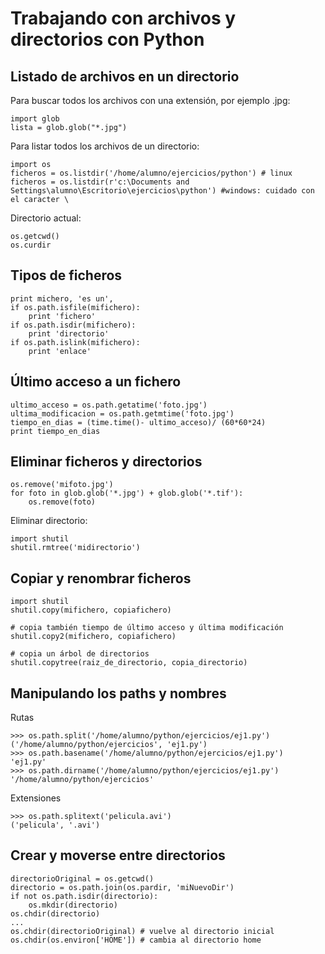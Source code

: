 # Trabajando con archivos y directorios con Python #

## Listado de archivos en un directorio ##

Para buscar todos los archivos con una extensión, por ejemplo .jpg:
```
import glob
lista = glob.glob("*.jpg")
```
Para listar todos los archivos de un directorio:
```
import os
ficheros = os.listdir('/home/alumno/ejercicios/python') # linux
ficheros = os.listdir(r'c:\Documents and Settings\alumno\Escritorio\ejercicios\python') #windows: cuidado con el caracter \
```
Directorio actual:
```
os.getcwd()
os.curdir
```

## Tipos de ficheros ##
```
print michero, 'es un', 
if os.path.isfile(mifichero):
    print 'fichero'
if os.path.isdir(mifichero):
    print 'directorio'
if os.path.islink(mifichero):
    print 'enlace'
```

## Último acceso a un fichero ##
```
ultimo_acceso = os.path.getatime('foto.jpg')
ultima_modificacion = os.path.getmtime('foto.jpg')
tiempo_en_dias = (time.time()- ultimo_acceso)/ (60*60*24)
print tiempo_en_dias
```

## Eliminar ficheros y directorios ##
```
os.remove('mifoto.jpg')
for foto in glob.glob('*.jpg') + glob.glob('*.tif'):
    os.remove(foto)
```
Eliminar directorio:
```
import shutil
shutil.rmtree('midirectorio')
```

## Copiar y renombrar ficheros ##
```
import shutil
shutil.copy(mifichero, copiafichero)

# copia también tiempo de último acceso y última modificación
shutil.copy2(mifichero, copiafichero)

# copia un árbol de directorios
shutil.copytree(raiz_de_directorio, copia_directorio)
```

## Manipulando los paths y nombres ##
Rutas
```
>>> os.path.split('/home/alumno/python/ejercicios/ej1.py')
('/home/alumno/python/ejercicios', 'ej1.py')
>>> os.path.basename('/home/alumno/python/ejercicios/ej1.py')
'ej1.py'
>>> os.path.dirname('/home/alumno/python/ejercicios/ej1.py')
'/home/alumno/python/ejercicios'
```
Extensiones
```
>>> os.path.splitext('pelicula.avi')
('pelicula', '.avi')
```

## Crear y moverse entre directorios ##
```
directorioOriginal = os.getcwd()
directorio = os.path.join(os.pardir, 'miNuevoDir')
if not os.path.isdir(directorio):
    os.mkdir(directorio)
os.chdir(directorio)
...
os.chdir(directorioOriginal) # vuelve al directorio inicial
os.chdir(os.environ['HOME']) # cambia al directorio home
```